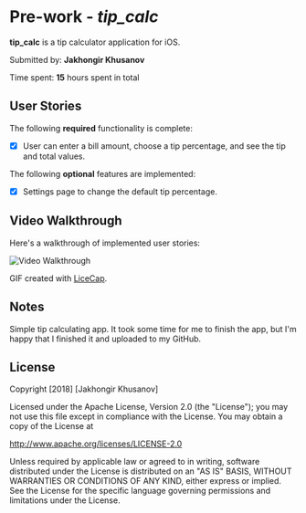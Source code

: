 # Pre-work - *tip_calc*

**tip_calc** is a tip calculator application for iOS.

Submitted by: **Jakhongir Khusanov**

Time spent: **15** hours spent in total

## User Stories

The following **required** functionality is complete:

* [x] User can enter a bill amount, choose a tip percentage, and see the tip and total values.

The following **optional** features are implemented:
* [x] Settings page to change the default tip percentage.




## Video Walkthrough

Here's a walkthrough of implemented user stories:

<img src='https://imgur.com/a/q7W8B' title='Video Walkthrough' width='' alt='Video Walkthrough' />

GIF created with [LiceCap](http://www.cockos.com/licecap/).

## Notes

Simple tip calculating app.
It took some time for me to finish the app, but I'm happy that I finished it and uploaded to my GitHub.


## License

Copyright [2018] [Jakhongir Khusanov]

Licensed under the Apache License, Version 2.0 (the "License");
you may not use this file except in compliance with the License.
You may obtain a copy of the License at

http://www.apache.org/licenses/LICENSE-2.0

Unless required by applicable law or agreed to in writing, software
distributed under the License is distributed on an "AS IS" BASIS,
WITHOUT WARRANTIES OR CONDITIONS OF ANY KIND, either express or implied.
See the License for the specific language governing permissions and
limitations under the License.
